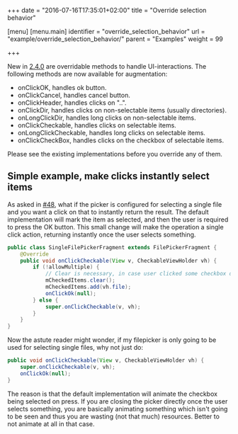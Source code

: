 +++
date = "2016-07-16T17:35:01+02:00"
title = "Override selection behavior"

[menu]
  [menu.main]
    identifier = "override_selection_behavior"
    url = "example/override_selection_behavior/"
    parent = "Examples"
    weight = 99

+++

New in [2.4.0](https://github.com/spacecowboy/NoNonsense-FilePicker/releases/tag/v2.4.0) are overridable methods to handle UI-interactions. The following methods are now available for augmentation:

- onClickOK, handles ok button.
- onClickCancel, handles cancel button.
- onClickHeader, handles clicks on "..".
- onClickDir, handles clicks on non-selectable items (usually directories).
- onLongClickDir, handles long clicks on non-selectable items.
- onClickCheckable, handles clicks on selectable items.
- onLongClickCheckable, handles long clicks on selectable items.
- onClickCheckBox, handles clicks on the checkbox of selectable items.

Please see the existing implementations before you override any of them.

## Simple example, make clicks instantly select items

As asked in [#48](https://github.com/spacecowboy/NoNonsense-FilePicker/issues/48), what if the picker is configured for selecting a single file and you want a click on that to instantly return the result. The default implementation will mark the item as selected, and then the user is required to press the OK button. This small change will make the operation a single click action, returning instantly once the user selects something.

```java
public class SingleFilePickerFragment extends FilePickerFragment {
    @Override
    public void onClickCheckable(View v, CheckableViewHolder vh) {
        if (!allowMultiple) {
            // Clear is necessary, in case user clicked some checkbox directly
            mCheckedItems.clear();
            mCheckedItems.add(vh.file);
            onClickOk(null);
        } else {
            super.onClickCheckable(v, vh);
        }
    }
}
```

Now the astute reader might wonder, if my filepicker is only going to be used for selecting single files, why not just do:

```java
public void onClickCheckable(View v, CheckableViewHolder vh) {
    super.onClickCheckable(v, vh);
    onClickOk(null);
}
```

The reason is that the default implementation will animate the checkbox being selected on press. If you are closing the picker directly once the user selects something, you are basically animating something which isn't going to be seen and thus you are wasting (not that much) resources. Better to not animate at all in that case.
